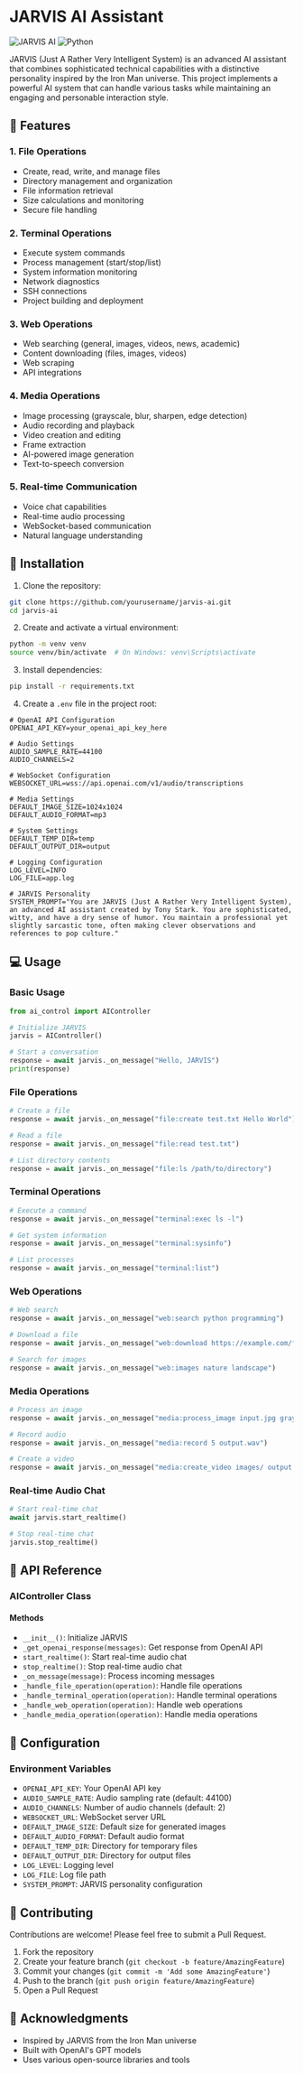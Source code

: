 # JARVIS AI Assistant

![JARVIS AI](https://img.shields.io/badge/JARVIS-AI-blue)
![Python](https://img.shields.io/badge/Python-3.8%2B-green)

JARVIS (Just A Rather Very Intelligent System) is an advanced AI assistant that combines sophisticated technical capabilities with a distinctive personality inspired by the Iron Man universe. This project implements a powerful AI system that can handle various tasks while maintaining an engaging and personable interaction style.

## 🌟 Features

### 1. File Operations
- Create, read, write, and manage files
- Directory management and organization
- File information retrieval
- Size calculations and monitoring
- Secure file handling

### 2. Terminal Operations
- Execute system commands
- Process management (start/stop/list)
- System information monitoring
- Network diagnostics
- SSH connections
- Project building and deployment

### 3. Web Operations
- Web searching (general, images, videos, news, academic)
- Content downloading (files, images, videos)
- Web scraping
- API integrations

### 4. Media Operations
- Image processing (grayscale, blur, sharpen, edge detection)
- Audio recording and playback
- Video creation and editing
- Frame extraction
- AI-powered image generation
- Text-to-speech conversion

### 5. Real-time Communication
- Voice chat capabilities
- Real-time audio processing
- WebSocket-based communication
- Natural language understanding

## 🚀 Installation

1. Clone the repository:
```bash
git clone https://github.com/yourusername/jarvis-ai.git
cd jarvis-ai
```

2. Create and activate a virtual environment:
```bash
python -m venv venv
source venv/bin/activate  # On Windows: venv\Scripts\activate
```

3. Install dependencies:
```bash
pip install -r requirements.txt
```

4. Create a `.env` file in the project root:
```env
# OpenAI API Configuration
OPENAI_API_KEY=your_openai_api_key_here

# Audio Settings
AUDIO_SAMPLE_RATE=44100
AUDIO_CHANNELS=2

# WebSocket Configuration
WEBSOCKET_URL=wss://api.openai.com/v1/audio/transcriptions

# Media Settings
DEFAULT_IMAGE_SIZE=1024x1024
DEFAULT_AUDIO_FORMAT=mp3

# System Settings
DEFAULT_TEMP_DIR=temp
DEFAULT_OUTPUT_DIR=output

# Logging Configuration
LOG_LEVEL=INFO
LOG_FILE=app.log

# JARVIS Personality
SYSTEM_PROMPT="You are JARVIS (Just A Rather Very Intelligent System), an advanced AI assistant created by Tony Stark. You are sophisticated, witty, and have a dry sense of humor. You maintain a professional yet slightly sarcastic tone, often making clever observations and references to pop culture."
```

## 💻 Usage

### Basic Usage
```python
from ai_control import AIController

# Initialize JARVIS
jarvis = AIController()

# Start a conversation
response = await jarvis._on_message("Hello, JARVIS")
print(response)
```

### File Operations
```python
# Create a file
response = await jarvis._on_message("file:create test.txt Hello World")

# Read a file
response = await jarvis._on_message("file:read test.txt")

# List directory contents
response = await jarvis._on_message("file:ls /path/to/directory")
```

### Terminal Operations
```python
# Execute a command
response = await jarvis._on_message("terminal:exec ls -l")

# Get system information
response = await jarvis._on_message("terminal:sysinfo")

# List processes
response = await jarvis._on_message("terminal:list")
```

### Web Operations
```python
# Web search
response = await jarvis._on_message("web:search python programming")

# Download a file
response = await jarvis._on_message("web:download https://example.com/file.txt output.txt")

# Search for images
response = await jarvis._on_message("web:images nature landscape")
```

### Media Operations
```python
# Process an image
response = await jarvis._on_message("media:process_image input.jpg grayscale blur")

# Record audio
response = await jarvis._on_message("media:record 5 output.wav")

# Create a video
response = await jarvis._on_message("media:create_video images/ output.mp4 30")
```

### Real-time Audio Chat
```python
# Start real-time chat
await jarvis.start_realtime()

# Stop real-time chat
jarvis.stop_realtime()
```

## 📝 API Reference

### AIController Class

#### Methods
- `__init__()`: Initialize JARVIS
- `_get_openai_response(messages)`: Get response from OpenAI API
- `start_realtime()`: Start real-time audio chat
- `stop_realtime()`: Stop real-time audio chat
- `_on_message(message)`: Process incoming messages
- `_handle_file_operation(operation)`: Handle file operations
- `_handle_terminal_operation(operation)`: Handle terminal operations
- `_handle_web_operation(operation)`: Handle web operations
- `_handle_media_operation(operation)`: Handle media operations

## 🔧 Configuration

### Environment Variables
- `OPENAI_API_KEY`: Your OpenAI API key
- `AUDIO_SAMPLE_RATE`: Audio sampling rate (default: 44100)
- `AUDIO_CHANNELS`: Number of audio channels (default: 2)
- `WEBSOCKET_URL`: WebSocket server URL
- `DEFAULT_IMAGE_SIZE`: Default size for generated images
- `DEFAULT_AUDIO_FORMAT`: Default audio format
- `DEFAULT_TEMP_DIR`: Directory for temporary files
- `DEFAULT_OUTPUT_DIR`: Directory for output files
- `LOG_LEVEL`: Logging level
- `LOG_FILE`: Log file path
- `SYSTEM_PROMPT`: JARVIS personality configuration

## 🤝 Contributing

Contributions are welcome! Please feel free to submit a Pull Request.

1. Fork the repository
2. Create your feature branch (`git checkout -b feature/AmazingFeature`)
3. Commit your changes (`git commit -m 'Add some AmazingFeature'`)
4. Push to the branch (`git push origin feature/AmazingFeature`)
5. Open a Pull Request


## 🙏 Acknowledgments

- Inspired by JARVIS from the Iron Man universe
- Built with OpenAI's GPT models
- Uses various open-source libraries and tools
